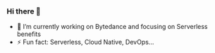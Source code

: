 ### Hi there 👋


- 🔭 I’m currently working on Bytedance and focusing on Serverless benefits
- ⚡ Fun fact: Serverless, Cloud Native, DevOps...

